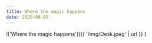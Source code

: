 ```yaml
---
title: Where the magic happens
date: 2020-08-03
---
```


!['Where the magic happens']({{ '/img/Desk.jpeg' | url }} )
<br>
